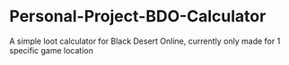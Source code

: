 # Personal-Project-BDO-Calculator
A simple loot calculator for Black Desert Online, currently only made for 1 specific game location
